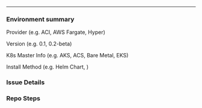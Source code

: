 
---

### Environment summary

Provider (e.g. ACI, AWS Fargate, Hyper)

Version (e.g. 0.1, 0.2-beta)

K8s Master Info (e.g. AKS, ACS, Bare Metal, EKS)

Install Method (e.g. Helm Chart, )

### Issue Details

### Repo Steps
